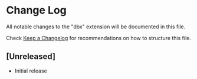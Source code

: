 # Change Log

All notable changes to the "dbx" extension will be documented in this file.

Check [Keep a Changelog](http://keepachangelog.com/) for recommendations on how to structure this file.

## [Unreleased]

- Initial release